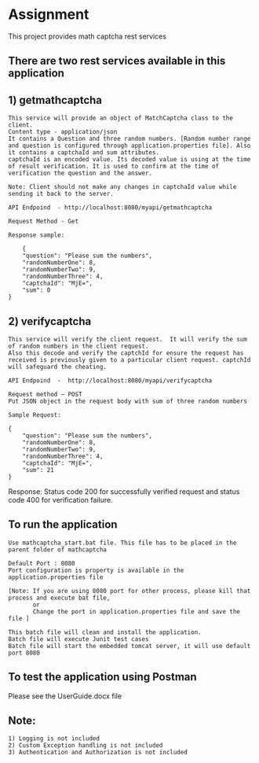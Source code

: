 # Assignment

This project provides math captcha rest services

## There are two rest services available in this application

## 1) getmathcaptcha
	
	This service will provide an object of MatchCaptcha class to the client. 
	Content type - application/json
	It contains a Question and three random numbers. [Random number range and question is configured through application.properties file]. Also it contains a captchaId and sum attributes. 
	captchaId is an encoded value. Its decoded value is using at the time of result verification. It is used to confirm at the time of verification the question and the answer.	
	
	Note: Client should not make any changes in captchaId value while sending it back to the server.
	
	API Endpoind  - http://localhost:8080/myapi/getmathcaptcha

	Request Method - Get
	
	Response sample:
	
		{
		"question": "Please sum the numbers",
		"randomNumberOne": 8,
		"randomNumberTwo": 9,
		"randomNumberThree": 4,
		"captchaId": "MjE=",
		"sum": 0
	}
	
## 2) verifycaptcha

	This service will verify the client request.  It will verify the sum of random numbers in the client request. 
	Also this decode and verify the captchId for ensure the request has received is previously given to a particular client request. captchId will safeguard the cheating.

	API Endpoind  -  http://localhost:8080/myapi/verifycaptcha
	
	Request method – POST
	Put JSON object in the request body with sum of three random numbers   
	
	Sample Request: 
	
	{
		"question": "Please sum the numbers",
		"randomNumberOne": 8,
		"randomNumberTwo": 9,
		"randomNumberThree": 4,
		"captchaId": "MjE=",
		"sum": 21
	}

Response: Status code 200 for successfully verified request and status code 400 for verification failure.

	
	
## To run the application

	Use mathcaptcha_start.bat file. This file has to be placed in the parent folder of mathcaptcha 
	
	Default Port : 8080 
	Port configuration is property is available in the application.properties file
	
	[Note: If you are using 8080 port for other process, please kill that process and execute bat file,
	       or 
		   Change the port in application.properties file and save the file ]
	
    This batch file will clean and install the application.
	Batch file will execute Junit test cases
	Batch file will start the embedded tomcat server, it will use default port 8080 

## To test the application using Postman

   Please see the UserGuide.docx file 

## Note:

	1) Logging is not included  
	2) Custom Exception handling is not included
	3) Authentication and Authorization is not included 
